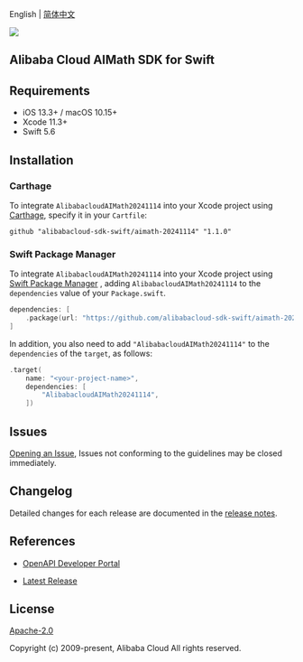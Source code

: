 English | [简体中文](README-CN.md)

![](https://aliyunsdk-pages.alicdn.com/icons/AlibabaCloud.svg)

## Alibaba Cloud AIMath SDK for Swift

## Requirements

- iOS 13.3+ / macOS 10.15+
- Xcode 11.3+
- Swift 5.6

## Installation

### Carthage

To integrate `AlibabacloudAIMath20241114` into your Xcode project using [Carthage](https://github.com/Carthage/Carthage), specify it in your `Cartfile`:

```ogdl
github "alibabacloud-sdk-swift/aimath-20241114" "1.1.0"
```

### Swift Package Manager

To integrate `AlibabacloudAIMath20241114` into your Xcode project using [Swift Package Manager](https://swift.org/package-manager/) , adding `AlibabacloudAIMath20241114` to the `dependencies` value of your `Package.swift`.

```swift
dependencies: [
    .package(url: "https://github.com/alibabacloud-sdk-swift/aimath-20241114.git", from: "1.1.0")
]
```

In addition, you also need to add `"AlibabacloudAIMath20241114"` to the `dependencies` of the `target`, as follows:

```swift
.target(
    name: "<your-project-name>",
    dependencies: [
        "AlibabacloudAIMath20241114",
    ])
```

## Issues

[Opening an Issue](https://github.com/alibabacloud-sdk-swift/aimath-20241114/issues/new), Issues not conforming to the guidelines may be closed immediately.

## Changelog

Detailed changes for each release are documented in the [release notes](./ChangeLog.txt).

## References

* [OpenAPI Developer Portal](https://next.api.alibabacloud.com/home)
- [Latest Release](https://github.com/alibabacloud-sdk-swift/aimath-20241114)

## License

[Apache-2.0](http://www.apache.org/licenses/LICENSE-2.0)

Copyright (c) 2009-present, Alibaba Cloud All rights reserved.
